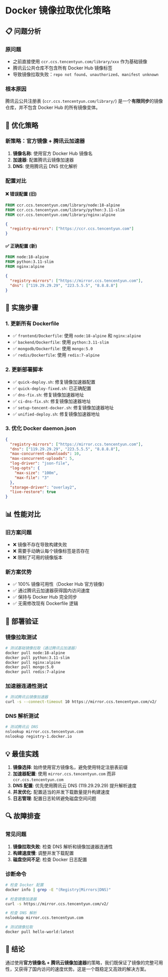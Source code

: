 # Docker 镜像拉取优化策略

## 📋 问题分析

### 原问题
- 之前直接使用 `ccr.ccs.tencentyun.com/library/xxx` 作为基础镜像
- 腾讯云公共仓库不包含所有 Docker Hub 镜像标签
- 导致镜像拉取失败：`repo not found`、`unauthorized`、`manifest unknown`

### 根本原因
腾讯云公共注册表 (`ccr.ccs.tencentyun.com/library/`) 是一个**有限同步**的镜像仓库，并不包含 Docker Hub 的所有镜像变体。

## 🎯 优化策略

### 新策略：官方镜像 + 腾讯云加速器
1. **镜像名称**: 使用官方 Docker Hub 镜像名
2. **加速器**: 配置腾讯云镜像加速器
3. **DNS**: 使用腾讯云 DNS 优化解析

### 配置对比

#### ❌ 错误配置 (旧)
```dockerfile
FROM ccr.ccs.tencentyun.com/library/node:18-alpine
FROM ccr.ccs.tencentyun.com/library/python:3.11-slim
FROM ccr.ccs.tencentyun.com/library/nginx:alpine
```

```json
{
  "registry-mirrors": ["https://ccr.ccs.tencentyun.com"]
}
```

#### ✅ 正确配置 (新)
```dockerfile
FROM node:18-alpine
FROM python:3.11-slim
FROM nginx:alpine
```

```json
{
  "registry-mirrors": ["https://mirror.ccs.tencentyun.com"],
  "dns": ["119.29.29.29", "223.5.5.5", "8.8.8.8"]
}
```

## 🔧 实施步骤

### 1. 更新所有 Dockerfile
- ✅ `frontend/Dockerfile`: 使用 `node:18-alpine` 和 `nginx:alpine`
- ✅ `backend/Dockerfile`: 使用 `python:3.11-slim`
- ✅ `mongodb/Dockerfile`: 使用 `mongo:5.0`
- ✅ `redis/Dockerfile`: 使用 `redis:7-alpine`

### 2. 更新部署脚本
- ✅ `quick-deploy.sh`: 修复镜像加速器配置
- ✅ `quick-deploy-fixed.sh`: 已正确配置
- ✅ `dns-fix.sh`: 修复镜像加速器地址
- ✅ `ci-dns-fix.sh`: 修复镜像加速器地址
- ✅ `setup-tencent-docker.sh`: 修复镜像加速器地址
- ✅ `unified-deploy.sh`: 修复镜像加速器地址

### 3. 优化 Docker daemon.json
```json
{
  "registry-mirrors": ["https://mirror.ccs.tencentyun.com"],
  "dns": ["119.29.29.29", "223.5.5.5", "8.8.8.8"],
  "max-concurrent-downloads": 10,
  "max-concurrent-uploads": 5,
  "log-driver": "json-file",
  "log-opts": {
    "max-size": "100m",
    "max-file": "3"
  },
  "storage-driver": "overlay2",
  "live-restore": true
}
```

## 📊 性能对比

### 旧方案问题
- ❌ 镜像不存在导致构建失败
- ❌ 需要手动确认每个镜像标签是否存在
- ❌ 限制了可用的镜像版本

### 新方案优势
- ✅ 100% 镜像可用性（Docker Hub 官方镜像）
- ✅ 通过腾讯云加速器获得国内访问速度
- ✅ 保持与 Docker Hub 完全同步
- ✅ 无需修改现有 Dockerfile 逻辑

## 🚀 部署验证

### 镜像拉取测试
```bash
# 测试基础镜像拉取（通过腾讯云加速器）
docker pull node:18-alpine
docker pull python:3.11-slim
docker pull nginx:alpine
docker pull mongo:5.0
docker pull redis:7-alpine
```

### 加速器连通性测试
```bash
# 测试腾讯云镜像加速器
curl -s --connect-timeout 10 https://mirror.ccs.tencentyun.com/v2/
```

### DNS 解析测试
```bash
# 测试腾讯云 DNS
nslookup mirror.ccs.tencentyun.com
nslookup registry-1.docker.io
```

## 💡 最佳实践

1. **镜像选择**: 始终使用官方镜像名，避免使用特定注册表前缀
2. **加速器配置**: 使用 `mirror.ccs.tencentyun.com` 而非 `ccr.ccs.tencentyun.com`
3. **DNS 配置**: 优先使用腾讯云 DNS (119.29.29.29) 提升解析速度
4. **并发优化**: 配置适当的并发下载数量提升构建速度
5. **日志管理**: 配置日志轮转避免磁盘空间问题

## 🔍 故障排查

### 常见问题
1. **镜像拉取失败**: 检查 DNS 解析和镜像加速器连通性
2. **构建速度慢**: 调整并发下载配置
3. **磁盘空间不足**: 检查 Docker 日志配置

### 诊断命令
```bash
# 检查 Docker 配置
docker info | grep -E "(Registry|Mirrors|DNS)"

# 检查镜像加速器
curl -s https://mirror.ccs.tencentyun.com/v2/

# 检查 DNS 解析
nslookup mirror.ccs.tencentyun.com

# 测试镜像拉取
docker pull hello-world:latest
```

## 📝 结论

通过使用**官方镜像名 + 腾讯云镜像加速器**的策略，我们既保证了镜像的完整可用性，又获得了国内访问的速度优势。这是一个既稳定又高效的解决方案。
